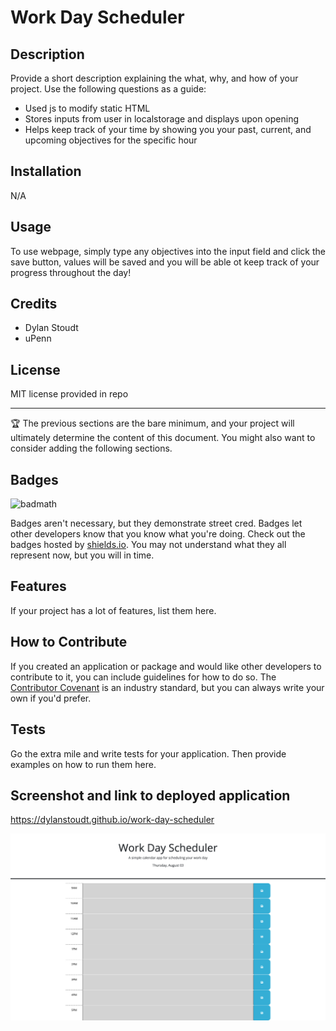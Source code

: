 # Work Day Scheduler

## Description

Provide a short description explaining the what, why, and how of your project. Use the following questions as a guide:

- Used js to modify static HTML
- Stores inputs from user in localstorage and displays upon opening
- Helps keep track of your time by showing you your past, current, and upcoming objectives for the specific hour


## Installation

N/A

## Usage

To use webpage, simply type any objectives into the input field and click the save button, values will be saved and you will be able ot keep track of your progress throughout the day!

## Credits

- Dylan Stoudt
- uPenn

## License

MIT license provided in repo

---

🏆 The previous sections are the bare minimum, and your project will ultimately determine the content of this document. You might also want to consider adding the following sections.

## Badges

![badmath](https://img.shields.io/github/languages/top/nielsenjared/badmath)

Badges aren't necessary, but they demonstrate street cred. Badges let other developers know that you know what you're doing. Check out the badges hosted by [shields.io](https://shields.io/). You may not understand what they all represent now, but you will in time.

## Features

If your project has a lot of features, list them here.

## How to Contribute

If you created an application or package and would like other developers to contribute to it, you can include guidelines for how to do so. The [Contributor Covenant](https://www.contributor-covenant.org/) is an industry standard, but you can always write your own if you'd prefer.

## Tests

Go the extra mile and write tests for your application. Then provide examples on how to run them here.

## Screenshot and link to deployed application
https://dylanstoudt.github.io/work-day-scheduler

![Screenshot of Application](./screenshot.png)